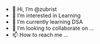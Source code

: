- 👋 Hi, I’m @zubrist
- 👀 I’m interested in Learning
- 🌱 I’m currently learning DSA
- 💞️ I’m looking to collaborate on ...
- 📫 How to reach me ...

<!---
zubrist/zubrist is a ✨ special ✨ repository because its `README.md` (this file) appears on your GitHub profile.
You can click the Preview link to take a look at your changes.
--->
